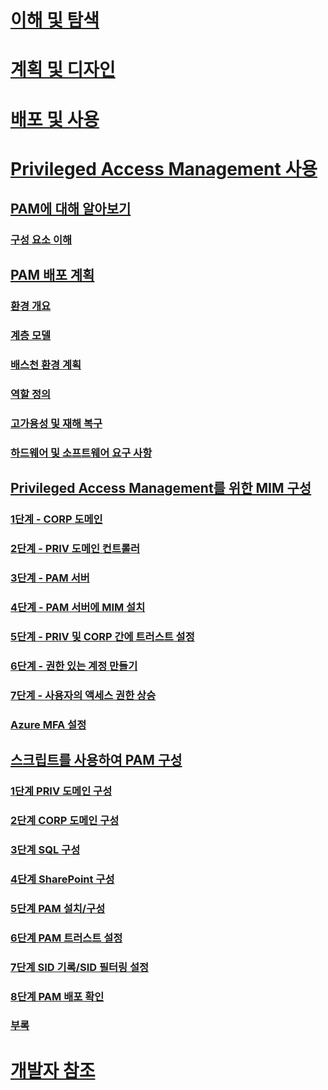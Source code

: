 # [이해 및 탐색](/microsoft-identity-manager/understand-explore/microsoft-identity-manager-2016)
# [계획 및 디자인](/microsoft-identity-manager/plan-design/microsoft-identity-manager-2016-supported-platforms)
# [배포 및 사용](/microsoft-identity-manager/deploy-use/microsoft-identity-manager-deploy)
# [Privileged Access Management 사용](privileged-identity-management-for-active-directory-domain-services.md)
## [PAM에 대해 알아보기](privileged-identity-management-for-active-directory-domain-services.md)
### [구성 요소 이해](principles-of-operation.md)
## [PAM 배포 계획](environment-overview.md)
### [환경 개요](environment-overview.md)
### [계층 모델](tier-model-for-partitioning-administrative-privileges.md)
### [배스천 환경 계획](planning-bastion-environment.md)
### [역할 정의](defining-roles-for-pam.md)
### [고가용성 및 재해 복구](high-availability-disaster-recovery-considerations-bastion-environment.md)
### [하드웨어 및 소프트웨어 요구 사항](hardware-software-requirements.md)
## [Privileged Access Management를 위한 MIM 구성](configuring-mim-environment-for-pam.md)
### [1단계 - CORP 도메인](step-1-prepare-corp-domain.md)
### [2단계 - PRIV 도메인 컨트롤러](step-2-prepare-priv-domain-controller.md)
### [3단계 - PAM 서버](step-3-prepare-pam-server.md)
### [4단계 - PAM 서버에 MIM 설치](step-4-install-mim-components-on-pam-server.md)
### [5단계 - PRIV 및 CORP 간에 트러스트 설정](step-5-establish-trust-between-priv-corp-forests.md)
### [6단계 - 권한 있는 계정 만들기](step-6-transition-group-to-pam.md)
### [7단계 - 사용자의 액세스 권한 상승](step-7-elevate-user-access.md)
### [Azure MFA 설정](use-azure-mfa-for-activation.md)
## [스크립트를 사용하여 PAM 구성](sp1-pam-configure-using-scripts.md)
### [1단계 PRIV 도메인 구성](sp1-step1-configuring-priv-domain.md)
### [2단계 CORP 도메인 구성](sp1-step2-configuring-corp-domain.md)
### [3단계 SQL 구성](sp1-step3-installing-configuring-sql.md)
### [4단계 SharePoint 구성](sp1-step4-configuring-sharepoiint.md)
### [5단계 PAM 설치/구성](sp1-step5-configuring-pam.md)
### [6단계 PAM 트러스트 설정](sp1-step6-setup-pam-trust.md)
### [7단계 SID 기록/SID 필터링 설정](sp1-step7-setup-sidhistory-sidfiltering.md)
### [8단계 PAM 배포 확인](sp1-step8-pam-deployment-verification.md)
### [부록](sp1-pam-deployment-addendum.md)
# [개발자 참조](/microsoft-identity-manager/reference/microsoft-identity-manager-2016-developer-reference)


<!--HONumber=Sep16_HO4-->


